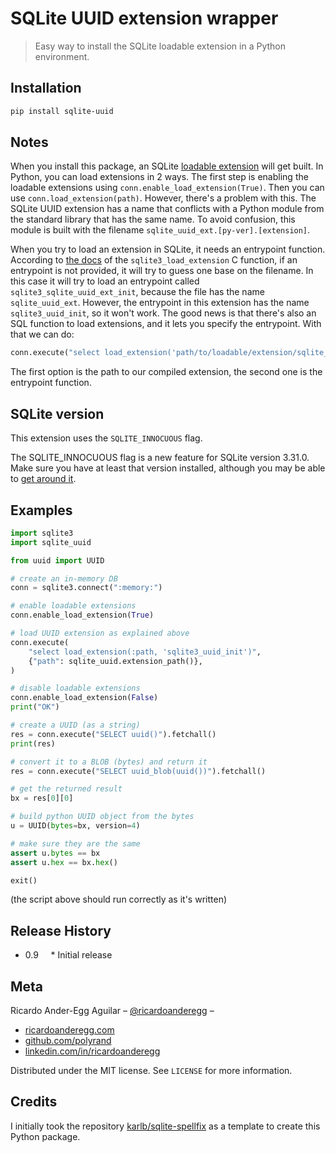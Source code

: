 # SQLite UUID extension wrapper

> Easy way to install the SQLite loadable extension in a Python environment.

## Installation

```sh
pip install sqlite-uuid
```

## Notes

When you install this package, an SQLite [loadable extension](https://sqlite.org/loadext.html) will get built. In Python, you can load extensions in 2 ways. The first step is enabling the loadable extensions using `conn.enable_load_extension(True)`. Then you can use `conn.load_extension(path)`. However, there's a problem with this. The SQLite UUID extension has a name that conflicts with a Python module from the standard library that has the same name. To avoid confusion, this module is built with the filename `sqlite_uuid_ext.[py-ver].[extension]`.

When you try to load an extension in SQLite, it needs an entrypoint function. According to [the docs](https://sqlite.org/c3ref/load_extension.html) of the `sqlite3_load_extension` C function, if an entrypoint is not provided, it will try to guess one base on the filename. In this case it will try to load an entrypoint called `sqlite3_sqlite_uuid_ext_init`, because the file has the name `sqlite_uuid_ext`. However, the entrypoint in this extension has the name `sqlite3_uuid_init`, so it won't work. The good news is that there's also an SQL function to load extensions, and it lets you specify the entrypoint. With that we can do:

```python
conn.execute("select load_extension('path/to/loadable/extension/sqlite_uuid_ext.[py-ver].[extension]', 'sqlite3_uuid_init')")
```

The first option is the path to our compiled extension, the second one is the entrypoint function.

## SQLite version

This extension uses the `SQLITE_INNOCUOUS` flag.

The SQLITE_INNOCUOUS flag is a new feature for SQLite version 3.31.0. Make sure you have at least that version installed, although you may be able to [get around it](https://sqlite.org/forum/forumpost/703601f60f?t=h).

## Examples

```python
import sqlite3
import sqlite_uuid

from uuid import UUID

# create an in-memory DB
conn = sqlite3.connect(":memory:")

# enable loadable extensions
conn.enable_load_extension(True)

# load UUID extension as explained above
conn.execute(
    "select load_extension(:path, 'sqlite3_uuid_init')",
    {"path": sqlite_uuid.extension_path()},
)

# disable loadable extensions
conn.enable_load_extension(False)
print("OK")

# create a UUID (as a string)
res = conn.execute("SELECT uuid()").fetchall()
print(res)

# convert it to a BLOB (bytes) and return it
res = conn.execute("SELECT uuid_blob(uuid())").fetchall()

# get the returned result
bx = res[0][0]

# build python UUID object from the bytes
u = UUID(bytes=bx, version=4)

# make sure they are the same
assert u.bytes == bx
assert u.hex == bx.hex()

exit()
```

(the script above should run correctly as it's written)

## Release History

* 0.9
    * Initial release

## Meta


Ricardo Ander-Egg Aguilar – [@ricardoanderegg](https://twitter.com/ricardoanderegg) –

- [ricardoanderegg.com](http://ricardoanderegg.com/)
- [github.com/polyrand](https://github.com/polyrand/)
- [linkedin.com/in/ricardoanderegg](http://linkedin.com/in/ricardoanderegg)

Distributed under the MIT license. See ``LICENSE`` for more information.

## Credits

I initially took the repository [karlb/sqlite-spellfix](https://github.com/karlb/sqlite-spellfix) as a template to create this Python package.

